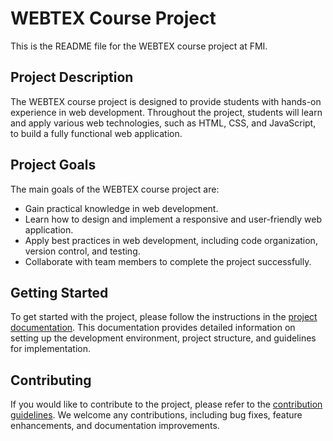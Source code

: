 # WEBTEX Course Project

This is the README file for the WEBTEX course project at FMI.

## Project Description

The WEBTEX course project is designed to provide students with hands-on experience in web development. Throughout the project, students will learn and apply various web technologies, such as HTML, CSS, and JavaScript, to build a fully functional web application.

## Project Goals

The main goals of the WEBTEX course project are:

- Gain practical knowledge in web development.
- Learn how to design and implement a responsive and user-friendly web application.
- Apply best practices in web development, including code organization, version control, and testing.
- Collaborate with team members to complete the project successfully.

## Getting Started

To get started with the project, please follow the instructions in the [project documentation](link-to-documentation). This documentation provides detailed information on setting up the development environment, project structure, and guidelines for implementation.

## Contributing

If you would like to contribute to the project, please refer to the [contribution guidelines](https://github.com/Vacata12/WEBTex/graphs/contributors). We welcome any contributions, including bug fixes, feature enhancements, and documentation improvements.
